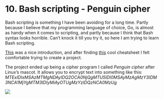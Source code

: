 # 10. Bash scripting - Penguin cipher

Bash scripting is something I have been avoiding for a long time.
Partly because I believe that my programming language of choice, Go, is almost as handy when it comes to scripting, and partly because I think that Bash syntax looks horrible.
Can’t knock it till you try it, so here I am trying to learn Bash scripting.

[This](https://www.howtogeek.com/67469/the-beginners-guide-to-shell-scripting-the-basics/) was a nice introduction, and after finding [this](https://devhints.io/bash) cool cheatsheet I felt comfortable trying to create a project.

The project ended up being a cipher program I called *Penguin cipher* after Linux’s mascot.
It allows you to encrypt text into something like this: *MTExIDIxMSAzMTMgNDAyIDQ2OCA0NjQgMTU5IDI0MSAyMzAgMzY3IDM3NCA1MjYgMTM3IDIyMiAyOTUgMzYzIDQzNCA0MzUg*

![](screenshot.png)
